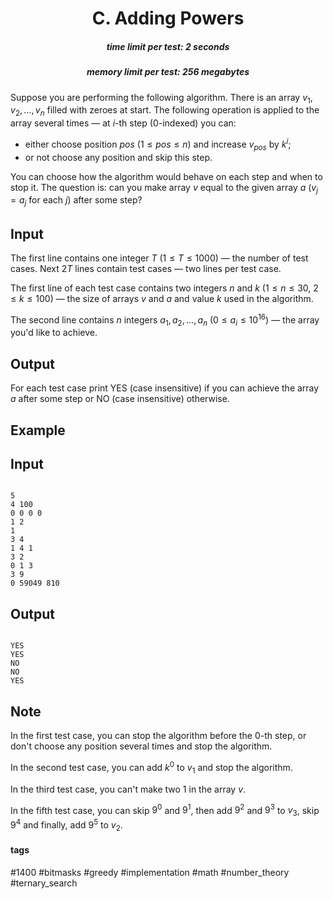 <h1 style='text-align: center;'> C. Adding Powers</h1>

<h5 style='text-align: center;'>time limit per test: 2 seconds</h5>
<h5 style='text-align: center;'>memory limit per test: 256 megabytes</h5>

Suppose you are performing the following algorithm. There is an array $v_1, v_2, \dots, v_n$ filled with zeroes at start. The following operation is applied to the array several times — at $i$-th step ($0$-indexed) you can: 

* either choose position $pos$ ($1 \le pos \le n$) and increase $v_{pos}$ by $k^i$;
* or not choose any position and skip this step.

You can choose how the algorithm would behave on each step and when to stop it. The question is: can you make array $v$ equal to the given array $a$ ($v_j = a_j$ for each $j$) after some step?

## Input

The first line contains one integer $T$ ($1 \le T \le 1000$) — the number of test cases. Next $2T$ lines contain test cases — two lines per test case.

The first line of each test case contains two integers $n$ and $k$ ($1 \le n \le 30$, $2 \le k \le 100$) — the size of arrays $v$ and $a$ and value $k$ used in the algorithm.

The second line contains $n$ integers $a_1, a_2, \dots, a_n$ ($0 \le a_i \le 10^{16}$) — the array you'd like to achieve.

## Output

For each test case print YES (case insensitive) if you can achieve the array $a$ after some step or NO (case insensitive) otherwise.

## Example

## Input


```

5
4 100
0 0 0 0
1 2
1
3 4
1 4 1
3 2
0 1 3
3 9
0 59049 810

```
## Output


```

YES
YES
NO
NO
YES

```
## Note

In the first test case, you can stop the algorithm before the $0$-th step, or don't choose any position several times and stop the algorithm.

In the second test case, you can add $k^0$ to $v_1$ and stop the algorithm.

In the third test case, you can't make two $1$ in the array $v$.

In the fifth test case, you can skip $9^0$ and $9^1$, then add $9^2$ and $9^3$ to $v_3$, skip $9^4$ and finally, add $9^5$ to $v_2$.



#### tags 

#1400 #bitmasks #greedy #implementation #math #number_theory #ternary_search 